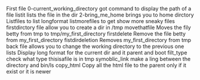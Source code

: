  First file 0-current_working_directory got command to display the path of a file 
listit lists the file in the dir
 2-bring_me_home brings you to home dirctory
 Listfiles to list longformat
listmorefiles to get show more sneaky files
 firstdirctory file allow you to create a dir in /tmp
movethatfile Moves the fily betty from tmp to tmp/my_first_directory
firstdelete Remove the file betty from my_first_directory
fistdirdeletion Removes my_first_directory from tmp
back file allows you to change the working directory to the previous one
lists Display long format for the current dir and it parent and boot
filt_type check what type thisisafile is in tmp
symoblic_link make a ling between the directory and bin/ls
copy_html Copy all the html file to the parent only if it exist or it is newer 
